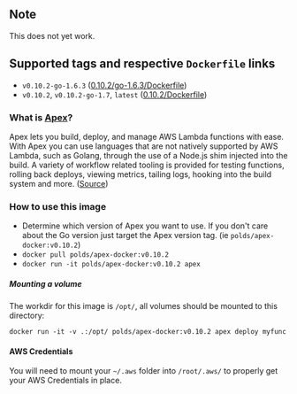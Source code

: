 ## Note

This does not yet work.

## Supported tags and respective `Dockerfile` links

 - `v0.10.2-go-1.6.3` ([0.10.2/go-1.6.3/Dockerfile](https://github.com/polds/apex-docker/blob/a029e5af5f4d6f666d08dd6b15a69fa05081307d/0.10.2/go-1.6.3/Dockerfile))
 - `v0.10.2`, `v0.10.2-go-1.7`, `latest` ([0.10.2/Dockerfile](https://github.com/polds/apex-docker/blob/a99fc3cf14a2ce2a576b6833d29156548d21d299/0.10.2/Dockerfile))

### What is [Apex](https://github.com/apex/apex)?

Apex lets you build, deploy, and manage AWS Lambda functions with ease. With Apex you can use languages that are not natively supported by AWS Lambda, such as Golang, through the use of a Node.js shim injected into the build. A variety of workflow related tooling is provided for testing functions, rolling back deploys, viewing metrics, tailing logs, hooking into the build system and more. ([Source](https://github.com/apex/apex/blob/master/Readme.md))

### How to use this image

 - Determine which version of Apex you want to use. If you don't care about the Go version just target the Apex version tag. (ie `polds/apex-docker:v0.10.2`)
 - `docker pull polds/apex-docker:v0.10.2`
 - `docker run -it polds/apex-docker:v0.10.2 apex`

##### Mounting a volume

The workdir for this image is `/opt/`, all volumes should be mounted to this directory:

```
docker run -it -v .:/opt/ polds/apex-docker:v0.10.2 apex deploy myfunc
```

#### AWS Credentials

You will need to mount your `~/.aws` folder into `/root/.aws/` to properly get your AWS Credentials in place.

